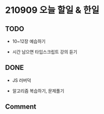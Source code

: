 # 210909 오늘 할일 & 한일

## TODO

- 10~12장 예습하기

- 시간 남으면 타입스크립트 강의 듣기

## DONE

- JS 러버덕

- 알고리즘 복습하기, 문제풀기

## Comment
